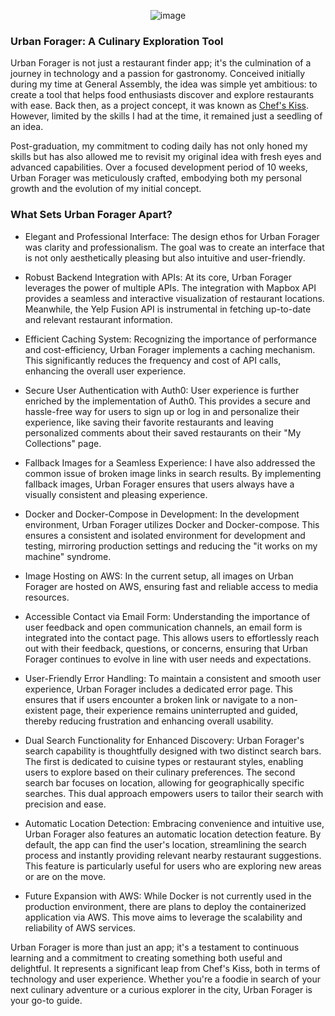 
<p align="center">
  <img src="https://urban-forage.s3.amazonaws.com/logo.png" alt="image"/>
</p>

### Urban Forager: A Culinary Exploration Tool

Urban Forager is not just a restaurant finder app; it's the culmination of a journey in technology and a passion for gastronomy. Conceived initially during my time at General Assembly, the idea was simple yet ambitious: to create a tool that helps food enthusiasts discover and explore restaurants with ease. Back then, as a project concept, it was known as [Chef's Kiss](https://thechefskiss.netlify.app/). However, limited by the skills I had at the time, it remained just a seedling of an idea.

Post-graduation, my commitment to coding daily has not only honed my skills but has also allowed me to revisit my original idea with fresh eyes and advanced capabilities. Over a focused development period of 10 weeks, Urban Forager was meticulously crafted, embodying both my personal growth and the evolution of my initial concept.

### What Sets Urban Forager Apart?

* Elegant and Professional Interface: The design ethos for Urban Forager was clarity and professionalism. The goal was to create an interface that is not only aesthetically pleasing but also intuitive and user-friendly.

* Robust Backend Integration with APIs: At its core, Urban Forager leverages the power of multiple APIs. The integration with Mapbox API provides a seamless and interactive visualization of restaurant locations. Meanwhile, the Yelp Fusion API is instrumental in fetching up-to-date and relevant restaurant information.

* Efficient Caching System: Recognizing the importance of performance and cost-efficiency, Urban Forager implements a caching mechanism. This significantly reduces the frequency and cost of API calls, enhancing the overall user experience.

* Secure User Authentication with Auth0: User experience is further enriched by the implementation of Auth0. This provides a secure and hassle-free way for users to sign up or log in and personalize their experience, like saving their favorite restaurants and leaving personalized comments about their saved restaurants on their "My Collections" page.

* Fallback Images for a Seamless Experience: I have also addressed the common issue of broken image links in search results. By implementing fallback images, Urban Forager ensures that users always have a visually consistent and pleasing experience.

* Docker and Docker-Compose in Development: In the development environment, Urban Forager utilizes Docker and Docker-compose. This ensures a consistent and isolated environment for development and testing, mirroring production settings and reducing the "it works on my machine" syndrome.
  
* Image Hosting on AWS: In the current setup, all images on Urban Forager are hosted on AWS, ensuring fast and reliable access to media resources.
  
* Accessible Contact via Email Form: Understanding the importance of user feedback and open communication channels, an email form is integrated into the contact page. This allows users to effortlessly reach out with their feedback, questions, or concerns, ensuring that Urban Forager continues to evolve in line with user needs and expectations.

* User-Friendly Error Handling: To maintain a consistent and smooth user experience, Urban Forager includes a dedicated error page. This ensures that if users encounter a broken link or navigate to a non-existent page, their experience remains uninterrupted and guided, thereby reducing frustration and enhancing overall usability.

* Dual Search Functionality for Enhanced Discovery: Urban Forager's search capability is thoughtfully designed with two distinct search bars. The first is dedicated to cuisine types or restaurant styles, enabling users to explore based on their culinary preferences. The second search bar focuses on location, allowing for geographically specific searches. This dual approach empowers users to tailor their search with precision and ease.

* Automatic Location Detection: Embracing convenience and intuitive use, Urban Forager also features an automatic location detection feature. By default, the app can find the user's location, streamlining the search process and instantly providing relevant nearby restaurant suggestions. This feature is particularly useful for users who are exploring new areas or are on the move.

* Future Expansion with AWS: While Docker is not currently used in the production environment, there are plans to deploy the containerized application via AWS. This move aims to leverage the scalability and reliability of AWS services.

Urban Forager is more than just an app; it's a testament to continuous learning and a commitment to creating something both useful and delightful. It represents a significant leap from Chef's Kiss, both in terms of technology and user experience. Whether you're a foodie in search of your next culinary adventure or a curious explorer in the city, Urban Forager is your go-to guide.
